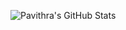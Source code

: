 ![Pavithra's GitHub Stats](https://github-readme-stats.vercel.app/api?username=pavithra086&show_icons=true&theme=radical)
